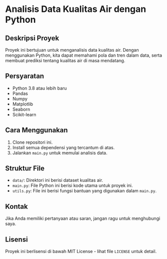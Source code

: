 # Analisis Data Kualitas Air dengan Python

## Deskripsi Proyek
Proyek ini bertujuan untuk menganalisis data kualitas air. Dengan menggunakan Python, kita dapat memahami pola dan tren dalam data, serta membuat prediksi tentang kualitas air di masa mendatang.

## Persyaratan
- Python 3.8 atau lebih baru
- Pandas
- Numpy
- Matplotlib
- Seaborn
- Scikit-learn

## Cara Menggunakan
1. Clone repositori ini.
2. Install semua dependensi yang tercantum di atas.
3. Jalankan `main.py` untuk memulai analisis data.

## Struktur File
- `data/`: Direktori ini berisi dataset kualitas air.
- `main.py`: File Python ini berisi kode utama untuk proyek ini.
- `utils.py`: File ini berisi fungsi bantuan yang digunakan dalam `main.py`.

## Kontak
Jika Anda memiliki pertanyaan atau saran, jangan ragu untuk menghubungi saya.

## Lisensi
Proyek ini berlisensi di bawah MIT License - lihat file `LICENSE` untuk detail.
